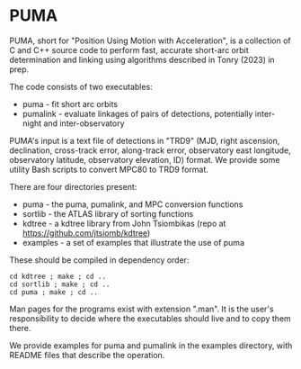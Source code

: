 # PUMA
PUMA, short for "Position Using Motion with Acceleration", is a collection of C and C++ source code to perform fast, accurate short-arc orbit determination and linking using algorithms described in Tonry (2023) in prep.

The code consists of two executables:

* puma - fit short arc orbits
* pumalink - evaluate linkages of pairs of detections, potentially inter-night and inter-observatory 

PUMA's input is a text file of detections in "TRD9" (MJD, right ascension, declination, cross-track error, along-track error, observatory east longitude, observatory latitude, observatory elevation, ID) format.  We provide some utility Bash scripts to convert MPC80 to TRD9 format.

There are four directories present:

* puma - the puma, pumalink, and MPC conversion functions
* sortlib - the ATLAS library of sorting functions
* kdtree - a kdtree library from John Tsiombikas (repo at https://github.com/jtsiomb/kdtree) 
* examples - a set of examples that illustrate the use of puma

These should be compiled in dependency order:

    cd kdtree ; make ; cd ..
    cd sortlib ; make ; cd ..
    cd puma ; make ; cd ..

Man pages for the programs exist with extension ".man".  It is the user's responsibility to decide where the executables should live and to copy them there.

We provide examples for puma and pumalink in the examples directory, with README files that describe the operation.
